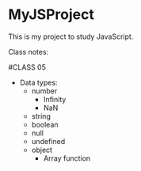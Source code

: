 # MyJSProject
This is my project to study JavaScript.

Class notes:

#CLASS 05
- Data types:
    - number
        - Infinity
        - NaN
    - string
    - boolean
    - null
    - undefined
    - object
        - Array
    function